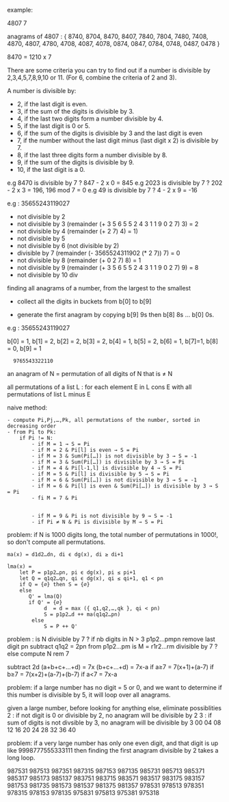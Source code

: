 
example:

4807 7 

anagrams of 4807 : { 8740, 8704, 8470, 8407, 7840, 7804, 7480, 7408, 4870, 4807, 4780, 4708, 4087, 4078, 0874, 0847, 0784, 0748, 0487, 0478 }

8470 = 1210 x 7

There are some criteria you can try to find out if a number is divisible by 2,3,4,5,7,8,9,10 or 11. (For 6, combine the criteria of 2 and 3).

A number is divisible by:
- 2, if the last digit is even.
- 3, if the sum of the digits is divisible by 3.
- 4, if the last two digits form a number divisible by 4.
- 5, if the last digit is 0 or 5.
- 6, if the sum of the digits is divisible by 3 and the last digit is even
- 7, if the number without the last digit minus (last digit x 2) is divisible by 7.
- 8, if the last three digits form a number divisible by 8.
- 9, if the sum of the digits is divisible by 9.
- 10, if the last digit is a 0.

e.g 8470 is divisible by 7 ?  847 - 2 x 0 = 845
e.g 2023 is divisible by 7 ?  202 - 2 x 3 = 196, 196 mod 7 = 0 
e.g 49 is divisible by 7 ? 4 - 2 x 9 = -16


e.g : 35655243119027

- not divisible by 2
- not divisible by 3 (remainder (+ 3 5 6 5 5 2 4 3 1 1 9 0 2 7) 3) = 2
- not divisible by 4 (remainder (+ 2 7) 4) = 1)
- not divisible by 5
- not divisible by 6 (not divisible by 2)
- divisible by 7 (remainder (- 3565524311902 (* 2 7)) 7) = 0
- not divisible by 8 (remainder (+ 0 2 7) 8) = 1
- not divisible by 9 (remainder (+ 3 5 6 5 5 2 4 3 1 1 9 0 2 7) 9) = 8
- not divisible by 10
div

finding all anagrams of a number, from the largest to the smallest

- collect all the digits in buckets from b[0] to b[9]

- generate the first anagram by copying b[9] 9s then b[8] 8s ... b[0] 0s.

e.g : 35655243119027

b[0] = 1, b[1] = 2, b[2] = 2, b[3] = 2, b[4] = 1, b[5] = 2, b[6] = 1, b[7]=1, b[8] = 0, b[9] = 1

      9765543322110

an anagram of N = permutation of all digits of N that is ≠ N

all permutations of a list L :
    for each element E in L
        cons E with all permutations of list L minus E

naive method:

    - compute Pi,Pj,…,Pk, all permutations of the number, sorted in decreasing order
    - from Pi to Pk:
        if Pi != N:
            - if M = 1 → S = Pi
            - if M = 2 & Pi[l] is even → S = Pi
            - if M = 3 & Sum(Pi[…]) is not divisible by 3 → S = -1
            - if M = 3 & Sum(Pi[…]) is divisible by 3 → S = Pi
            - if M = 4 & Pi[l-1,l] is divisible by 4 → S = Pi
            - if M = 5 & Pi[l] is divisible by 5 → S = Pi
            - if M = 6 & Sum(Pi[…]) is not divisible by 3 → S = -1
            - if M = 6 & Pi[l] is even & Sum(Pi[…]) is divisible by 3 → S = Pi
            - fi M = 7 & Pi


            - if M = 9 & Pi is not divisible by 9 → S = -1
            - if Pi ≠ N & Pi is divisible by M → S = Pi

problem: if N is 1000 digits long, the total number of permutations in 1000!, so don't compute all permutations.

    ma(x) = d1d2…dn, di ϵ dg(x), di ≥ di+1

    lma(x) =
        let P = p1p2…pn, pi ϵ dg(x), pi ≤ pi+1
        let Q = q1q2…qn, qi ϵ dg(x), qi ≤ qi+1, q1 < pn
        if Q = {∅} then S = {∅}
        else
           Q' = lma(Q)
           if Q' = {∅}
                d  = d = max ({ q1,q2,…,qk }, qi < pn)
                S = p1p2…d ++ ma(q1q2…pn)
            else
                S = P ++ Q'


problem : is N divisible by 7 ?
if nb digits in N > 3 
    p1p2…pmpn remove last digit pn
    subtract q1q2 = 2pn from p1p2…pm
    is M = r1r2…rm divisible by 7 ?
else
    compute N rem 7

subtract 2d
(a+b+c+…+d) = 7x
(b+c+…+d) = 7x-a
    if a≥7 = 7(x+1)+(a-7)
        if b≥7 = 7(x+2)+(a-7)+(b-7)
    if a<7 = 7x-a
                 
problem: if a large number has no digit = 5 or 0, and we want to determine if this number is divisible by 5, it will loop over all anagrams.

given a large number, before looking for anything else, eliminate possiblities
2 : if not digit is 0 or divisible by 2, no anagram will be divisible by 2
3 : if sum of digits is not divsible by 3, no anagram will be divisible by 3
00 04 08 12 16 20 24 28 32 36 40 

problem: if a very large number has only one even digit, and that digit is up like 9998777555333111 then finding the first anagram divisible by 2 takes a long loop.

987531
987513
987351
987315
987153
987135
985731
985713
985371
985317
985173
985137
983751
983715
983571
983517
983175
983157
981753
981735
981573
981537
981375
981357
978531
978513
978351
978315
978153
978135
975831
975813
975381
975318


